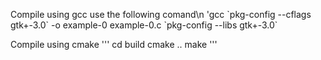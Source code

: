 Compile using gcc use the following comand\n
'gcc \`pkg-config --cflags gtk+-3.0\` -o example-0 example-0.c \`pkg-config --libs gtk+-3.0\`

Compile using cmake
'''
cd build
cmake ..
make
'''
